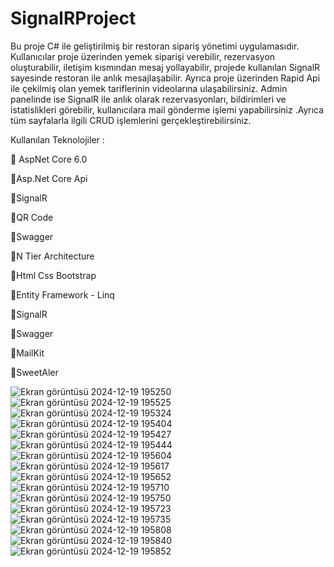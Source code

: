 # SignalRProject
Bu proje C# ile geliştirilmiş bir restoran sipariş yönetimi uygulamasıdır. Kullanıcılar proje üzerinden yemek siparişi verebilir, rezervasyon oluşturabilir, iletişim kısmından mesaj yollayabilir, projede kullanılan SignalR sayesinde restoran ile anlık mesajlaşabilir. Ayrıca proje üzerinden Rapid Api ile çekilmiş olan yemek tariflerinin videolarına ulaşabilirsiniz. Admin panelinde ise SignalR ile anlık olarak rezervasyonları, bildirimleri ve istatislikleri görebilir, kullanıcılara mail gönderme işlemi yapabilirsiniz .Ayrıca tüm sayfalarla ilgili CRUD işlemlerini gerçekleştirebilirsiniz.



Kullanılan Teknolojiler :

🔸 AspNet Core 6.0

🔸Asp.Net Core Api

🔸SignalR

🔸QR Code

🔸Swagger

🔸N Tier Architecture

🔸Html Css Bootstrap

🔸Entity Framework - Linq

🔸SignalR

🔸Swagger

🔸MailKit

🔸SweetAler

![Ekran görüntüsü 2024-12-19 195250](https://github.com/user-attachments/assets/e8451b28-17fc-4e36-9aaa-2be73e104ab7)
![Ekran görüntüsü 2024-12-19 195525](https://github.com/user-attachments/assets/126cf4ee-ad28-45be-a79a-e5a7b47a0fd1)
![Ekran görüntüsü 2024-12-19 195324](https://github.com/user-attachments/assets/0475c473-2dd0-440e-be34-91c96ffb05e9)
![Ekran görüntüsü 2024-12-19 195404](https://github.com/user-attachments/assets/729d046b-8412-42ab-923d-87200b7b4cde)
![Ekran görüntüsü 2024-12-19 195427](https://github.com/user-attachments/assets/262fd70b-3669-4cdf-a9aa-0709619010a7)
![Ekran görüntüsü 2024-12-19 195444](https://github.com/user-attachments/assets/3fdcc3c1-9114-477a-8513-daf149dbb8f1)
![Ekran görüntüsü 2024-12-19 195604](https://github.com/user-attachments/assets/fa8cfbac-0a39-4a05-9b6c-7940893d5344)
![Ekran görüntüsü 2024-12-19 195617](https://github.com/user-attachments/assets/58a7a969-b6bc-472c-b0b7-8d17ad68a477)
![Ekran görüntüsü 2024-12-19 195652](https://github.com/user-attachments/assets/48fdeb37-e0ae-450e-baf7-ca0e5a4f631f)
![Ekran görüntüsü 2024-12-19 195710](https://github.com/user-attachments/assets/e60b93c8-78b9-4c15-8fc1-c62dc11d029a)
![Ekran görüntüsü 2024-12-19 195750](https://github.com/user-attachments/assets/07647225-807b-4cd4-a141-879083ed8da0)
![Ekran görüntüsü 2024-12-19 195723](https://github.com/user-attachments/assets/4f76d4bb-288d-45b3-9b34-3264c45fd6bf)
![Ekran görüntüsü 2024-12-19 195735](https://github.com/user-attachments/assets/8f4335b4-a228-4a83-baa8-928397462622)
![Ekran görüntüsü 2024-12-19 195808](https://github.com/user-attachments/assets/752657e7-1305-4ad6-9ef9-d1c295222c0c)
![Ekran görüntüsü 2024-12-19 195840](https://github.com/user-attachments/assets/64b1836c-e563-47cd-b246-7747a9cba740)
![Ekran görüntüsü 2024-12-19 195852](https://github.com/user-attachments/assets/26695fa1-06a1-4987-9812-efe3052906e1)




